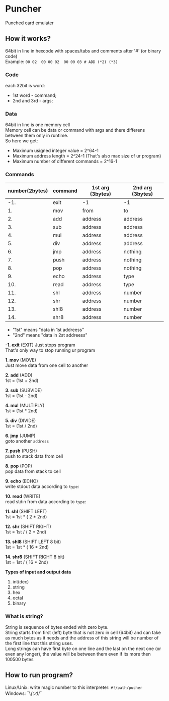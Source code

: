 # Puncher
Punched card emulater

## How it works?

64bit in line in hexcode with spaces/tabs and comments after '#' (or binary code)  
Example: `00 02  00 00 02  00 00 03 # ADD (*2) (*3)` 

### Code
each 32bit is word:
* 1st word - command;
* 2nd and 3rd - args;

### Data
64bit in line is one memory cell  
Memory cell can be data or command with args and there differens between them only in runtime.  
So here we get:
* Maximum usigned integer value = 2^64-1
* Maximum address length = 2^24-1 (That's also max size of ur program)
* Maximum number of different commands = 2^16-1


### Commands
| number(2bytes)	|	command	| 1st arg (3bytes)  | 2nd arg (3bytes)  |
|-------------------|-----------|-------------------|-------------------|
|  -1.				|	exit	|	-1				|	-1				|
|	1.				|	mov		|	from			|	to				|
|	2.				|	add		|	address			|	address			|
|	3.				|	sub		|	address			|	address			|
|	4.				|	mul		|	address			|	address			|
|	5.				|	div		|	address			|	address			|
|	6.				|	jmp		|	address			|	nothing			|
|	7.				|	push	|	address			|	nothing			|
|	8.				|	pop		|	address			|	nothing			|
|	9.				|	echo	|	address			|	type			|
|	10.				|	read	|	address			|	type			|
|	11.				|	shl		|	address			|	number			|
|	12.				|	shr		|	address			|	number			|
|	13.				|	shl8	|	address			|	number			|
|	14.				|	shr8	|	address			|	number			|

* "1st" means "data in 1st addreess"
* "2nd" means "data in 2st addreess"

**-1. exit** (EXIT)
Just stops program  
That's only way to stop running ur program

**1. mov** (MOVE)  
Just move data from one cell to another

**2. add** (ADD)  
1st  = (1st + 2nd)

**3. sub** (SUBVIDE)  
1st = (1st - 2nd)

**4. mul** (MULTIPLY)  
1st = (1st * 2nd)

**5. div** (DIVIDE)  
1st = (1st / 2nd)

**6. jmp** (JUMP)  
goto another `address`

**7. push** (PUSH)  
push to stack data from cell

**8. pop** (POP)  
pop data from stack to cell

**9. echo** (ECHO)  
write stdout data according to `type`:

**10. read** (WRITE)  
read stdin from data according to `type`:

**11. shl** (SHIFT LEFT)  
1st = 1st * ( 2 * 2nd)

**12. shr** (SHIFT RIGHT)  
1st = 1st / ( 2 * 2nd)

**13. shl8** (SHIFT LEFT 8 bit)  
1st = 1st * ( 16 * 2nd)

**14. shr8** (SHIFT RIGHT 8 bit)  
1st = 1st / ( 16 * 2nd)

**Types of input and output data**  
1) int(dec)  
2) string  
3) hex  
4) octal  
5) binary  


### What is string?
String is sequence of bytes ended with zero byte.  
String starts from first (left) byte that is not zero in cell (64bit) and can take as much bytes as it needs and the address of this string will be number of the first line that this string uses.  
Long strings can have first byte on one line and the last on the next one (or even any longer), the value will be between them even if its more then 100500 bytes  

## How to run program?
Linux/Unix: write magic number to this interpreter: `#!/path/pucher`  
Windows: ¯\\_(ツ)_/¯




